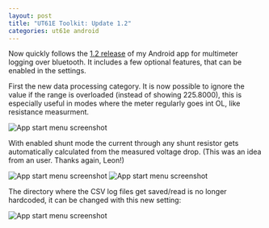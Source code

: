 ```yaml
---
layout: post
title: "UT61E Toolkit: Update 1.2"
categories: ut61e android
--- 
```

Now quickly follows the [1.2 release](https://github.com/Jakeler/UT61E-Toolkit/releases/tag/v1.2) of my Android app for multimeter logging over bluetooth.
It includes a few optional features, that can be enabled in the settings. 

First the new data processing category.
It is now possible to ignore the value if the range is overloaded (instead of showing 225.8000), this is especially useful in modes where the meter regularly goes int OL, like resistance measurment.

![App start menu screenshot](/assets/ut61e-android/ignore_ol_shunt.png)


With enabled shunt mode the current through any shunt resistor gets automatically calculated from the measured voltage drop. (This was an idea from an user. Thanks again, Leon!)

![App start menu screenshot](/assets/ut61e-android/shunt_resistance.png)
![App start menu screenshot](/assets/ut61e-android/shunt_mode.png)

The directory where the CSV log files get saved/read is no longer hardcoded, it can be changed with this new setting: 

![App start menu screenshot](/assets/ut61e-android/logfolder_setting.png)
